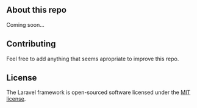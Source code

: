 ## About this repo

Coming soon...

## Contributing

Feel free to add anything that seems apropriate to improve this repo.

## License

The Laravel framework is open-sourced software licensed under the [MIT license](http://opensource.org/licenses/MIT).

